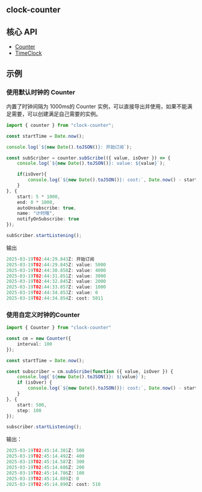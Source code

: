 ## clock-counter

## 核心 API
* [Counter](./Counter.md)
* [TimeClock](./TimeClock.md) 

## 示例  

### 使用默认时钟的 Counter

内置了时钟间隔为 1000ms的 Counter 实例，可以直接导出并使用，如果不能满足需要，可以创建满足自己需要的实例。

```typescript
import { counter } from "clock-counter";

const startTime = Date.now();

console.log(`${new Date().toJSON()}: 开始订阅`);

const subScriber = counter.subScribe(({ value, isOver }) => {
    console.log(`${new Date().toJSON()}: value: ${value}`);

    if(isOver){
        console.log(`${new Date().toJSON()}: cost:`, Date.now() - startTime);
    }
}, {
    start: 5 * 1000,
    end: 0 * 1000,
    autoUnsubscribe: true,
    name: "计时哦",
    notifyOnSubscribe: true
}); 

subScriber.startListening();
```
输出
```typescript
2025-03-19T02:44:29.843Z: 开始订阅
2025-03-19T02:44:29.845Z: value: 5000
2025-03-19T02:44:30.858Z: value: 4000
2025-03-19T02:44:31.851Z: value: 3000
2025-03-19T02:44:32.845Z: value: 2000
2025-03-19T02:44:33.857Z: value: 1000
2025-03-19T02:44:34.853Z: value: 0
2025-03-19T02:44:34.854Z: cost: 5011
```


### 使用自定义时钟的Counter
```typescript
import { Counter } from "clock-counter"

const cm = new Counter({
    interval: 100
});

const startTime = Date.now();

const subscriber = cm.subScribe(function ({ value, isOver }) {
    console.log(`${new Date().toJSON()}: ${value}`);
    if (isOver) {
        console.log(`${new Date().toJSON()}: cost:`, Date.now() - startTime);
    }
}, {
    start: 500,
    step: 100
});

subscriber.startListening();

```

输出：   
```typescript
2025-03-19T02:45:14.381Z: 500
2025-03-19T02:45:14.492Z: 400
2025-03-19T02:45:14.587Z: 300
2025-03-19T02:45:14.686Z: 200
2025-03-19T02:45:14.786Z: 100
2025-03-19T02:45:14.889Z: 0
2025-03-19T02:45:14.890Z: cost: 510
```